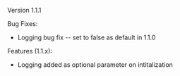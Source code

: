 Version 1.1.1

Bug Fixes:
- Logging bug fix -- set to false as default in 1.1.0

Features (1.1.x):
- Logging added as optional parameter on intitalization